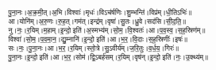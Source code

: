 

  
पु॒ना॒नः।अ॒क्र॒मी॒त्।अ॒भि।विश्वाः॑।मृधः॑।विऽच॑र्षणिः।शु॒म्भन्ति॑।विप्र॑म्।धी॒तिऽभिः॑॥  
आ।योनि॑म्।अ॒रु॒णः।रु॒ह॒त्।गम॑त्।इन्द्र॑म्।वृषा॑।सु॒तः।ध्रु॒वे।सद॑सि।सी॒द॒ति॒॥  
नु।नः॒।र॒यिम्।म॒हाम्।इ॒न्दो॒ इति॑।अ॒स्मभ्य॑म्।सो॒म॒।वि॒श्वतः॑।आ।प॒व॒स्व॒।स॒ह॒स्रिण॑म्॥  
विश्वा॑।सो॒म॒।प॒व॒मा॒न॒।द्यु॒म्नानि॑।इ॒न्दो॒ इति॑।आ।भ॒र॒।वि॒दाः।स॒ह॒स्रिणीः॑।इषः॑॥  
सः।नः॒।पु॒ना॒नः।आ।भ॒र॒।र॒यिम्।स्तो॒त्रे।सु॒ऽवीर्य॑म्।ज॒रि॒तुः।व॒र्ध॒य॒।गिरः॑॥  
पु॒ना॒नः।इ॒न्दो॒ इति॑।आ।भ॒र॒।सोम॑।द्वि॒ऽबर्ह॑सम्।र॒यिम्।वृष॑न्।इ॒न्दो॒ इति॑।नः॒।उ॒क्थ्य॑म्॥  
